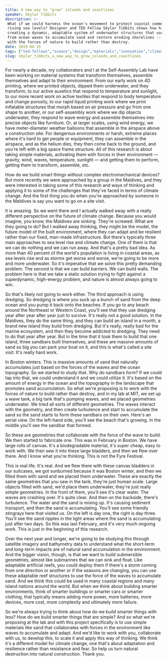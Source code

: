```yaml
---
title: A new way to "grow" islands and coastlines
speaker: Skylar Tibbits
description: >-
 What if we could harness the ocean's movement to protect coastal communities from
 rising sea levels? Designer and TED Fellow Skylar Tibbits shows how his lab is
 creating a dynamic, adaptable system of underwater structures that uses energy
 from ocean waves to accumulate sand and restore eroding shorelines -- working
 with the forces of nature to build rather than destroy.
date: 2019-04-15
tags: ["ted-fellows","oceans","design","materials","innovation","climate-change","energy","nature","physics"]
slug: skylar_tibbits_a_new_way_to_grow_islands_and_coastlines
---
```


For nearly a decade, my collaborators and I at the Self-Assembly Lab have been working on
material systems that transform themselves, assemble themselves and adapt to their
environment. From our early work on 4D printing, where we printed objects, dipped them
underwater, and they transform, to our active auxetics that respond to temperature and
sunlight, to our more recent work on active textiles that respond to body temperature and
change porosity, to our rapid liquid printing work where we print inflatable structures
that morph based on air pressure and go from one shape to another, or our self-assembly
work where we dip objects underwater, they respond to wave energy and assemble themselves
into precise objects like furniture. Or, at larger scales, using wind energy, we have
meter-diameter weather balloons that assemble in the airspace above a construction site.
For dangerous environments or harsh, extreme places where it's hard to get people or
equipment, they can assemble in the airspace, and as the helium dies, they then come back
to the ground, and you're left with a big space frame structure. All of this research is
about taking simple materials, activating them with forces in their environment — gravity,
wind, waves, temperature, sunlight — and getting them to perform, getting them to
transform, assemble, etc.

How do we build smart things without complex electromechanical devices? But more recently
we were approached by a group in the Maldives, and they were interested in taking some of
this research and ways of thinking and applying it to some of the challenges that they've
faced in terms of climate change. And the first thing you do when you're approached by
someone in the Maldives is say you want to go on a site visit.

It is amazing. So we went there and I actually walked away with a really different
perspective on the future of climate change. Because you would imagine, you know, the
Maldives are sinking. They're screwed. What are they going to do? But I walked away
thinking, they might be the model, the future model of the built environment, where they
can adapt and be resilient rather than our fixed, man-made infrastructure. But there's
typically three main approaches to sea level rise and climate change. One of them is that
we can do nothing and we can run away. And that's a pretty bad idea. As more than 40
percent of the world's population is living in coastal areas, as sea levels rise and as
storms get worse and worse, we're going to be more and more underwater. So it's imperative
that we solve this pretty demanding problem. The second is that we can build barriers. We
can build walls. The problem here is that we take a static solution trying to fight
against a superdynamic, high-energy problem, and nature is almost always going to
win.

So that's likely not going to work either. The third approach is using dredging. So
dredging is where you suck up a bunch of sand from the deep ocean and you pump it back
onto the beaches. If you go to any beach around the Northeast or Western Coast, you'll see
that they use dredging year after year after year just to survive. It's really not a good
solution. In the Maldives, they do the same thing, and they can build an island in a month,
a brand new island they build from dredging. But it's really, really bad for the marine
ecosystem, and then they become addicted to dredging. They need to do that year after
year. But in the time that it took them to build that one island, three sandbars built
themselves, and these are massive amounts of sand so big you can park your boat on it, and
this is what's called a site visit. It's really hard work.

In Boston winters. This is massive amounts of sand that naturally accumulates just based
on the forces of the waves and the ocean topography. So we started to study that. Why do
sandbars form? If we could tap into that, we could understand it and we could utilize it.
It's based on the amount of energy in the ocean and the topography in the landscape that
promotes sand accumulation. So what we're proposing is to work with the forces of nature
to build rather than destroy, and in my lab at MIT, we set up a wave tank, a big tank
that's pumping waves, and we placed geometries underwater. We tried all sorts of different
geometries. The waves interact with the geometry, and then create turbulence and start to
accumulate the sand so the sand starts to form these sandbars on their own. Here's an
aerial view. On the left-hand side, you'll see the beach that's growing. In the middle
you'll see the sandbar that formed.

So these are geometries that collaborate with the force of the wave to build. We then
started to fabricate one. This was in February in Boston. We have large rolls of canvas.
It's a biodegradable material, it's super cheap, easy to work with. We then sew it into
these large bladders, and then we flew over there. And I know what you're thinking. This
is not the Fyre Festival.

This is real life. It's real. And we flew there with these canvas bladders in our
suitcases, we got sunburned because it was Boston winter, and then we filled them with
sand and we placed them underwater. These are exactly the same geometries that you saw in
the tank, they're just human scale. Large objects filled with sand, we'd place them
underwater, they're just really simple geometries. In the front of them, you'll see it's
clear water. The waves are crashing over. It's quite clear. And then on the backside,
there's turbulence. The water and the sand is mixing up. It's causing sediment transport,
and then the sand is accumulating. You'll see some friendly stingrays here that visited
us. On the left is day one, the right is day three. You'll see the sand ripples in the
light areas where the sand is accumulating just after two days. So this was last February,
and it's very much ongoing work. This is just in the beginning of this
research.

Over the next year and longer, we're going to be studying this through satellite imagery
and bathymetry data to understand what the short-term and long-term impacts are of natural
sand accumulation in the environment. And the bigger vision, though, is that we want to
build submersible geometries, almost like submarines that we can sink and float. Like
adaptable artificial reefs, you could deploy them if there's a storm coming from one
direction or another or if the seasons are changing, you can use these adaptable reef
structures to use the force of the waves to accumulate sand. And we think this could be
used in many coastal regions and many island nations around the world. But when we think
about building smarter environments, think of smarter buildings or smarter cars or smarter
clothing, that typically means adding more power, more batteries, more devices, more cost,
more complexity and ultimately more failure.

So we're always trying to think about how do we build smarter things with less? How do we
build smarter things that are simple? And so what we're proposing at the lab and with this
project specifically is to use simple materials like sand that collaborates with forces in
the environment like waves to accumulate and adapt. And we'd like to work with you,
collaborate with us, to develop this, to scale it and apply this way of thinking. We think
it's a different model for climate change, one that's about adaptation and resilience
rather than resistance and fear. So help us turn natural destruction into natural
construction. Thank you.

<!--
ad_duration=3.33
comment_count=5
event="TED2019"
external_duration=0
external_start_time=0
has_talk_citation=1
intro_duration=11.82
is_subtitle_required="False"
is_talk_featured="True"
language="en"
language_swap="False"
native_language="en"
number_of_related_talks=6
number_of_speakers=1
number_of_subtitled_videos=9
number_of_tags=9
number_of_talk_download_languages=9
number_of_talk_more_resources=2
number_of_talk_recommendations=1
number_of_talks_take_actions=2
post_ad_duration=0.83
published_timestamp="2020-05-04 15:06:46"
recording_date="2019-04-15"
speaker_description="Designer, computer scientist"
speaker_is_published=1
speaker_name="Skylar Tibbits"
talk_name="A new way to \"grow\" islands and coastlines"
talk_recommendations_blurb="More resources curated by Skylar Tibbits"
talks_tags=["ted-fellows","oceans","design","materials","innovation","climate-change","energy","nature","physics"]
url_photo_speaker="https://pe.tedcdn.com/images/ted/24cfee8b45048294d6dd8d630d965ee08f8b5d30_254x191.jpg"
url_photo_talk="https://s3.amazonaws.com/talkstar-photos/uploads/4d874e11-c9f7-40ee-9c62-54e19c941751/SkylarTibbits_2019U-embed.jpg"
url_webpage="https://www.ted.com/talks/skylar_tibbits_a_new_way_to_grow_islands_and_coastlines"
video_type_name="TED Stage Talk"
-->